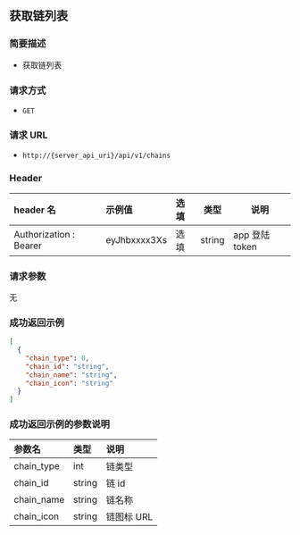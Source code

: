 ## 获取链列表

### 简要描述

- 获取链列表

### 请求方式

- `GET`

### 请求 URL

- `http://{server_api_uri}/api/v1/chains`

### Header

| header 名              | 示例值       | 选填 | 类型   | 说明           |
| :--------------------- | :----------- | :--- | ------ | -------------- |
| Authorization : Bearer | eyJhbxxxx3Xs | 选填 | string | app 登陆 token |

### 请求参数

无

### 成功返回示例

```json
[
  {
    "chain_type": 0,
    "chain_id": "string",
    "chain_name": "string",
    "chain_icon": "string"
  }
]
```

### 成功返回示例的参数说明

| 参数名     | 类型   | 说明       |
| :--------- | :----- | :--------- |
| chain_type | int    | 链类型     |
| chain_id   | string | 链 id      |
| chain_name | string | 链名称     |
| chain_icon | string | 链图标 URL |

